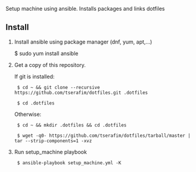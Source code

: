 Setup machine using ansible. Installs packages and links dotfiles

Install
-------

1. Install ansible using package manager (dnf, yum, apt,...)

	$ sudo yum install ansible

2. Get a copy of this repository.

    If git is installed:

        $ cd ~ && git clone --recursive https://github.com/tserafim/dotfiles.git .dotfiles

        $ cd .dotfiles

    Otherwise:

	    $ cd ~ && mkdir .dotfiles && cd .dotfiles

    	$ wget -q0- https://github.com/tserafim/dotfiles/tarball/master | tar --strip-components=1 -xvz


3. Run setup_machine playbook

	    $ ansible-playbook setup_machine.yml -K

